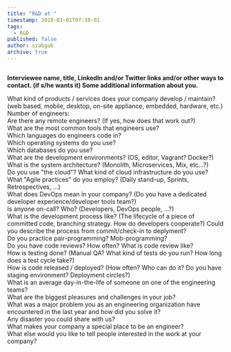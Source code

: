 ```yaml
---
title: "R&D at "
timestamp: 2018-01-01T07:30:01
tags:
  - R&D
published: false
author: szabgab
archive: true
---
```




<a id="rnd-logo" href=""><img src="/img/rnd/" alt=""></a>

<b>Interviewee name, title, LinkedIn and/or Twitter links and/or other ways to contact. (if s/he wants it) Some additional information about you.</b>

<div class="rnd-author">
  <img class="rnd-author-img" src="/img/rnd/" alt="">
  <a href=""></a>
</div>


<div class="qa">
  <div class="question">
    What kind of products / services does your company develop / maintain? (web based, mobile, desktop, on-site appliance, embedded, hardware, etc.)
  </div>
  <div class="answer">
  </div>
</div>

<div class="qa">
  <div class="question">
    Number of engineers:
  </div>
  <div class="answer">
  </div>
</div>


<div class="qa">
  <div class="question">
    Are there any remote engineers? (If yes, how does that work out?)
  </div>
  <div class="answer">
  </div>
</div>

<div class="qa">
  <div class="question">
    What are the most common tools that engineers use?
  </div>
  <div class="answer">
  </div>
</div>

<div class="qa">
  <div class="question">
    Which languages do engineers code in?
  </div>
  <div class="answer">
  </div>
</div>

<div class="qa">
  <div class="question">
    Which operating systems do you use?
  </div>
  <div class="answer">
  </div>
</div>

<div class="qa">
  <div class="question">
    Which databases do you use?
  </div>
  <div class="answer">
  </div>
</div>

<div class="qa">
  <div class="question">
    What are the development environments? (OS, editor, Vagrant? Docker?)
  </div>
  <div class="answer">
  </div>
</div>

<div class="qa">
  <div class="question">
    What is the system architecture? (Monolith, Microservices, Mix, etc...?)
  </div>
  <div class="answer">
  </div>
</div>

<div class="qa">
  <div class="question">
    Do you use "the cloud"? What kind of cloud infrastructure do you use?
  </div>
  <div class="answer">
  </div>
</div>

<div class="qa">
  <div class="question">
    What "Agile practices" do you employ? (Daily stand-up, Sprints, Retrospectives, ...)
  </div>
  <div class="answer">
  </div>
</div>

<div class="qa">
  <div class="question">
    What does DevOps mean in your company? (Do you have a dedicated developer experience/developer tools team?)
  </div>
  <div class="answer">
  </div>
</div>

<div class="qa">
  <div class="question">
    Is anyone on-call? Who? (Developers, DevOps people, ...?)
  </div>
  <div class="answer">
  </div>
</div>

<div class="qa">
  <div class="question">
    What is the development process like? (The lifecycle of a piece of committed code, branching strategy. How do developers cooperate?)  Could you describe the process from commit/check-in to deplyment?
  </div>
  <div class="answer">
  </div>
</div>

<div class="qa">
  <div class="question">
    Do you practice pair-programming? Mob-programming?
  </div>
  <div class="answer">
  </div>
</div>


<div class="qa">
  <div class="question">
    Do you have code reviews? How often? What is code review like?
  </div>
  <div class="answer">
  </div>
</div>

<div class="qa">
  <div class="question">
    How is testing done? (Manual QA? What kind of tests do you run? How long does a test cycle take?)
  </div>
  <div class="answer">
  </div>
</div>

<div class="qa">
  <div class="question">
    How is code released / deployed? (How often? Who can do it? Do you have staging environment? Deployment circles?)
  </div>
  <div class="answer">
  </div>
</div>

<div class="qa">
  <div class="question">
    What is an average day-in-the-life of someone on one of the engineering teams?
  </div>
  <div class="answer">
  </div>
</div>

<div class="qa">
  <div class="question">
    What are the biggest pleasures and challenges in your job?
  </div>
  <div class="answer">
  </div>
</div>

<div class="qa">
  <div class="question">
    What was a major problem you as an engineering organization have encountered in the last year and how did you solve it?
  </div>
  <div class="answer">
  </div>
</div>

<div class="qa">
  <div class="question">
    Any disaster you could share with us?
  </div>
  <div class="answer">
  </div>
</div>


<div class="qa">
  <div class="question">
    What makes your company a special place to be an engineer?
  </div>
  <div class="answer">
  </div>
</div>

<div class="qa">
  <div class="question">
    What else would you like to tell people interested in the work at your company?
  </div>
  <div class="answer">
  </div>
</div>

<div class="qa">
  <div class="question">
  </div>
  <div class="answer">
  </div>
</div>

